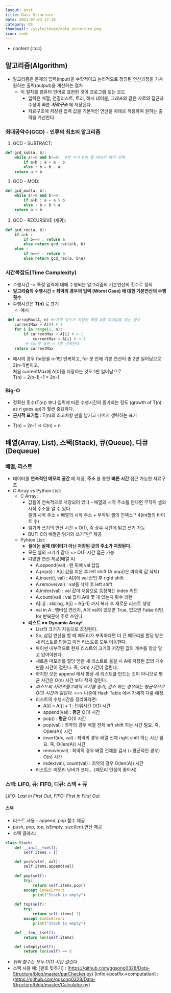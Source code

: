 ```yaml
---
layout: post
title: Data Structure
date: 2021-07-03 17:10
category: DS
thumbnail: /style/image/data_structure.png
icon: code
---
```



* content
{:toc}

## __알고리즘(Algorithm)__

+ 알고리즘은 문제의 입력(input)을 수학적이고 논리적으로 정의된 연산과정을 거쳐 원하는 출력(output)을 계산하는 절차  
  - 이 절차를 컴퓨터 언어로 표현한 것이 프로그램 또는 코드  
    * 입력은 배열, 연결리스트, 트리, 해시 테이블, 그래프와 같은 자료의 접근과 수정이 빠른 *__자료구조__* 에 저장된다.  
    * 자료구조에 저장된 입력 값을 기본적인 연산을 차례로 적용하여 원하는 출력을 계산한다.  

### 최대공약수(GCD) - 인류의 최초의 알고리즘

1. GCD - SUBTRACT:  
```python
def gcd_sub(a, b):  
    while a!=0 and b!=0:  #한 수가 0이 될 때까지 빼기 반복
        if a>b : a = a - b  
        else : b = b - a  
    return a + b  
```

1. GCD - MOD:  
```python
def gcd_mod(a, b):  
    while a!=0 and b!=0:  
        if a>b : a = a % b  
        else : b = b % a  
    return a + b  
```

1. GCD - RECURSIVE (재귀):  
```python
def gcd_rec(a, b):  
    if a>b :  
        if b==0 : return a  
        else return gcd_rec(a%b, b)  
    else :  
        if a==0 : return b  
        else return gcd_rec(a, b%a)  
```

### 시간복잡도(Time Complexity)
+ 수행시간 -> 특정 입력에 대해 수행되는 알고리즘의 기본연산의 횟수로 정의  
+ __알고리즘의 수행시간 = 최악의 경우의 입력 (Worst Case) 에 대한 기본연산의 수행 횟수__  
+ 수행시간은 __T(n)__ 로 표기  
    - 예시  

```python
 def arrayMax(A, n) #n개의 정수가 저장된 배열 A중 최대값을 찾는 함수
    currentMax = A[0] # 1
    for i in range(1, n):
        if currentMax < A[i] # n-1
            currentMax = A[i] # n-1
         # for문 동안 n-1번 반복한다.
    return currentMax 
```
+ 예시의 경우 for문을 n-1번 반복하고, for 문 안에 기본 연산이 총 2번 일어남으로 2(n-1)번이고,  
처음 currentMax에 A[0]를 저장하는 것도 1번 일어남으로  
T(n) = 2(n-1)+1 = 2n-1

### Big-O
+ 정확한 횟수(T(n)) 보다 입력에 따른 수행시간의 증가하는 정도 (growth of T(n) as n goes up)가 훨씬 중요하다.
+ __근사적 표기법__ : T(n)의 최고차항 만을 남기고 나머지 생략하는 표기
- T(n) = 2n-1 => O(n) = n


## __배열(Array, List), 스택(Stack), 큐(Queue), 디큐(Dequeue)__
### 배열, 리스트
+ 데이터를 __연속적인 메모리 공간__ 에 저장, __주소__ 를 통한 __빠른 시간__ 접근 가능한 자료구조  
+ C Array vs Python List:  
    - C Array:
        * 값들이 연속적으로 저장되어 있다 - 배열의 시작 주소를 안다면 무작위 셀의 시작 주소를 알 수 있다.  
        셀의 시작 주소 = 배열의 시작 주소 + 무작위 셀의 인덱스 * 4(int형의 바이트 수)  
        * 읽기와 쓰기의 연산 시간 = O(1), 즉 상수 시간에 읽고 쓰기 가능  
        * BUT! C의 배열은 읽기와 쓰기"만" 제공  
    - Pyhton List:  
        * __셀에는 실제 데이터가 아닌 저장된 곳의 주소가 저장된다.__  
        * 모든 셀의 크기가 같다 => O(1) 시간 접근 가능  
        * 다양한 연산 제공(배열 A)  
            + A.append(val) : 맨 뒤에 val 삽입  
            + A.pop(i) : A[i] 값을 지운 후 left shift (A.pop()은 마지막 값 삭제)  
            + A.insert(i, val) : A[i]에 val 삽입 후 right shift  
            + A.remove(val) : val를 삭제 후 left shift  
            + A.index(val) : val 값이 처음으로 등장하는 index 리턴
            + A.count(val) : val 값이 A에 몇 개 있는지 횟수 리턴  
            + A[i:j] : slicing, A[i] ~ A[j-1] 까지 복사 후 새로운 리스트 생성  
            + val in A : 맴버십 연산자, A에 val이 있으면 True, 없으면 False 리턴. for 반복문에 주로 쓰인다.  
        * __리스트 == Dynamic Array!__  
            + List의 크기가 자동으로 조정된다.  
            + So, 삽입 연산을 할 때 메모리가 부족하다면 더 큰 메모리를 할당 받은 새 리스트를 만들고 이전 리스트를 모두 이동한다.  
            + 파이썬 내부적으로 현재 리스트의 크기와 저장된 값의 개수를 항상 알고 있어야한다.  
            + 새로운 메모리를 할당 받은 새 리스트로 옮길 시 A에 저장된 값의 개수만큼 시간이 걸린다. 즉, O(n) 시간이 걸린다.  
            + 하지만 모든 append 에서 항상 새 리스트를 만드는 것이 아니므로 평균 시간은 O(n) 시간 보다 작게 걸린다.  
            + *리스트의 사이즈를 2배씩 크기를 증가, 감소 하는 경우에는 평균적으로 O(1) 시간이 걸린다.* ==> 나중에 Hash Table 에서 자세히 다룰 예정.  
            + 리스트의 수행시간을 정리하자면:  
                * A[i] = A[j] + 1 : 단위시간 O(1) 시간  
                * append(val) : __평균__ O(1) 시간  
                * pop() : __평균__ O(1) 시간  
                * pop(val) : 최악의 경우 배열 전체 left shift 하는 시간 필요. 즉, O(len(A)) 시간  
                * insert(idx, val) : 최악의 경우 배열 전체 right shift 하는 시간 필요. 즉, O(len(A)) 시간  
                * remove(val) : 최악의 경우 배열 전체를 검사 (+평균적인 경우) O(n) 시간  
                * index(val), count(val) : 최악의 경우 O(len(A)) 시간  
            + 리스트는 메모리 낭비가 크다... (메모리 인심이 좋아서)
    
### 스택: LIFO, 큐: FIFO, 디큐: 스택 + 큐
*LIFO: Last In First Out, FIFO: First In First Out*
#### 스택
- 리스트 사용 - append, pop 함수 제공
- push, pop, top, isEmpty, size(len) 연산 제공
- 스택 클래스:  
```python
class Stack:
    def __init__(self):
        self.items = []

    def push(slef, val):
        self.items.append(val)
    
    def pop(self):
        try:
            return self.items.pop()
        except IndexError:
            print("Stack is empty")
    
    def top(self):
        try:
            return self.items[-1]
        except IndexError:
            print("Stack is empty")

    def __len__(self):
        return len(self.items)

    def isEmpty(self):
        return len(self) == 0
```
- *위의 함수는 모두 O(1) 시간 걸린다*
- 스택 사용 예: [괄호 맞추기] : (https://github.com/ggsong0328/Data-Structure/blob/master/parChecker.py)  [infix->postfix->computation] : (https://github.com/ggsong0328/Data-Structure/blob/master/Calculator.py)
            



